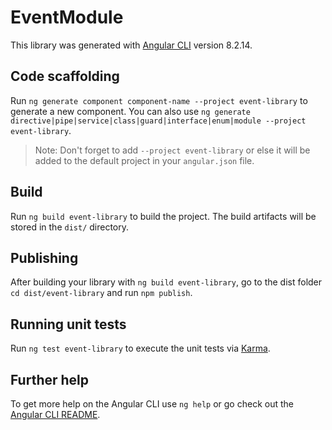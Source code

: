 # EventModule

This library was generated with [Angular CLI](https://github.com/angular/angular-cli) version 8.2.14.

## Code scaffolding

Run `ng generate component component-name --project event-library` to generate a new component. You can also use `ng generate directive|pipe|service|class|guard|interface|enum|module --project event-library`.
> Note: Don't forget to add `--project event-library` or else it will be added to the default project in your `angular.json` file. 

## Build

Run `ng build event-library` to build the project. The build artifacts will be stored in the `dist/` directory.

## Publishing

After building your library with `ng build event-library`, go to the dist folder `cd dist/event-library` and run `npm publish`.

## Running unit tests

Run `ng test event-library` to execute the unit tests via [Karma](https://karma-runner.github.io).

## Further help

To get more help on the Angular CLI use `ng help` or go check out the [Angular CLI README](https://github.com/angular/angular-cli/blob/master/README.md).
